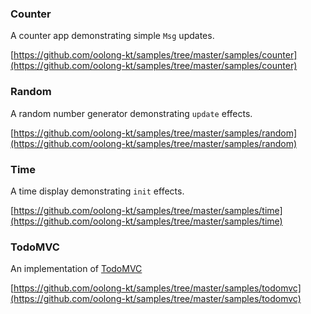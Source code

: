 ### Counter

A counter app demonstrating simple `Msg` updates. 

[https://github.com/oolong-kt/samples/tree/master/samples/counter](https://github.com/oolong-kt/samples/tree/master/samples/counter)

### Random

A random number generator demonstrating `update` effects.

[https://github.com/oolong-kt/samples/tree/master/samples/random](https://github.com/oolong-kt/samples/tree/master/samples/random)

### Time

A time display demonstrating `init` effects.

[https://github.com/oolong-kt/samples/tree/master/samples/time](https://github.com/oolong-kt/samples/tree/master/samples/time)

### TodoMVC

An implementation of [TodoMVC](http://todomvc.com/)

[https://github.com/oolong-kt/samples/tree/master/samples/todomvc](https://github.com/oolong-kt/samples/tree/master/samples/todomvc)
